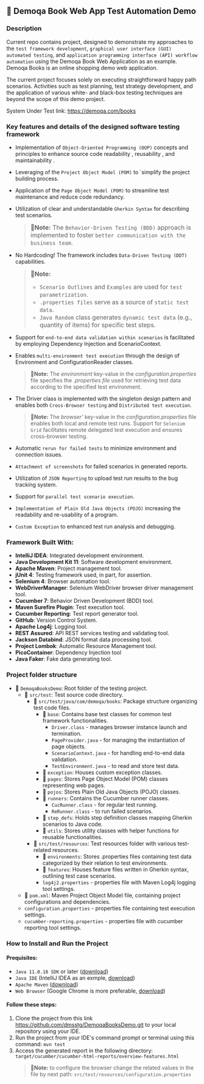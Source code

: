 
## :mag_right: Demoqa Book Web App Test Automation Demo

### Description

Current repo contains project, designed to demonstrate my approaches to the `test framework development`, `graphical user interface (GUI) automated testing`, and `application programming interface (API) workflow automation` using the Demoqa Book Web Application as an example. Demoqa Books is an online shopping demo web application.

The current project focuses solely on executing straightforward happy path scenarios. Activities such as test planning, test strategy development, and the application of various white- and black-box testing techniques are beyond the scope of this demo project.

System Under Test link: https://demoqa.com/books

### Key features and details of the designed software testing framework
- Implementation of `Object-Oriented Programming (OOP)` concepts and principles to enhance source code readability , reusability , and maintainability .
- Leveraging of the `Project Object Model (POM)` to `simplify the project building process.
- Application of the `Page Object Model (POM)` to streamline test maintenance and reduce code redundancy.
- Utilization of clear and understandable `Gherkin Syntax` for describing test scenarios.
  > <font size=3.5>:round_pushpin:**Note:** The `Behavior-Driven Testing (BDD)` approach is implemented to foster `better communication with the business team`. </font>

- No Hardcoding! The framework includes `Data-Driven Testing (DDT)` capabilities.
  ><font size=3.5>:round_pushpin:**Note:**</font>
  >- <font size=3.5>`Scenario Outlines` and `Examples` are used for `test parametrization`.</font>
  >- <font size=3.5>`.properties files` serve as a source of `static test data`.</font>
  >- <font size=3.5>`Java Random` class generates `dynamic test data` (e.g., quantity of items) for specific test steps.</font>  

- Support for `end-to-end data validation within scenarios` is facilitated by employing Dependency Injection and ScenarioContext.
- Enables `multi-environment test execution` through the design of Environment and ConfigurationReader classes.
  > :round_pushpin:**Note:** The *environment* key-value in the *configuration.properties* file specifies the *.properties file* used for retrieving test data according to the specified test environment.
- The Driver class is implemented with the singleton design pattern and enables both `Cross-Browser testing` and `Distributed test execution`.
  > :round_pushpin:**Note:** The *browser'* key-value in the *configuration.properties* file enables both local and remote test runs. Support for `Selenium Grid` facilitates remote delegated test execution and ensures cross-browser testing.
- Automatic `rerun for failed tests` to minimize environment and connection issues.
- `Attachment of screenshots` for failed scenarios in generated reports.
- Utilization of `JSON Reporting` to upload test run results to the bug tracking system.
- Support for `parallel test scenario execution`.
- `Implementation of Plain Old Java Objects (POJO)` increasing the readability and re-usability of a program.
- `Custom Exception` to enhanced test run analysis and debugging.

### Framework Built With:
- **IntelliJ IDEA**: Integrated development environment.
- **Java Development Kit 11**: Software development environment.
- **Apache Maven**: Project management tool.
- **jUnit 4**: Testing framework used, in part, for assertion.
- **Selenium 4**: Browser automation tool.
- **WebDriverManager**: Selenium WebDriver browser driver management tool.
- **Cucumber 7**: Behavior Driven Development (BDD) tool.
- **Maven Surefire Plugin**: Test execution tool.
- **Cucumber Reporting**: Test report generator tool.
- **GitHub**: Version Control System.
- **Apache Log4j**: Logging tool.
- **REST Assured**: API REST services testing and validating tool.
- **Jackson Databind**: JSON format data processing tool.
- **Project Lombok**: Automatic Resource Management tool.
- **PicoContainer**: Dependency Injection tool
- **Java Faker**: Fake data generating tool.

### Project folder structure
- :file_folder: `DemoqaBooksDemo`: Root  folder  of  the  testing  project.
  - :file_folder: `src/test`: Test source code directory.
    - :file_folder: `src/test/java/com/demoqa/books`: Package structure organizing test code files.
      - :file_folder: `base`: Contains base test classes for common test framework functionalities.
        - `Driver.class` - manages browser instance launch and termination.
        - `PageProvider.java` - for managing the instantiation of page objects.
        - `ScenarioContext.java` - for handling end-to-end data validation.
        - `TestEnvironment.java` - to read and store test data.
      - :file_folder: `exception`: Houses custom exception classes.
      - :file_folder: `pages`: Stores Page Object Model (POM) classes representing web pages.
      - :file_folder: `pojos`: Stores Plain Old Java Objects (POJO) classes.
      - :file_folder: `runners`: Contains the Cucumber runner classes.
        -  `CucRunner.class` - for regular test running.
        - `ReRunner.class` - to run failed scenarios.
      - :file_folder: `step_defs`: Holds step definition classes mapping Gherkin scenarios to Java code.
      - :file_folder: `utils`: Stores utility classes with helper functions for reusable functionalities.
    - :file_folder: `src/test/resources`: Test resources folder with various test-related resources.
      - :file_folder: `environments`: Stores .properties files containing test data categorized by their relation to test environments.
      - :file_folder: `features`: Houses feature files written in Gherkin syntax, outlining test case scenarios.
      - `log4j2.properties` - properties file with Maven Log4j logging tool settings.
  - :file_folder: `pom.xml`: Maven Project Object Model file, containing project configurations and dependencies.
  - `configuration.properties` - properties file containing test execution settings.
  -  `cucumber-reporting.properties` - properties file with cucumber reporting tool settings.

### How to Install and Run the Project

#### Prequisites:
-  `Java 11.0.18 SDK` or later ([download](https://www.oracle.com/java/technologies/javase/jdk11-archive-downloads.html))
- `Java IDE` (IntelliJ IDEA as an exmple, [download](https://www.jetbrains.com/idea/download/))
- `Apache Maven` ([download](https://maven.apache.org/index.html))
- `Web Browser` (Google Chrome is more preferable, [download](https://www.google.com/chrome/))

#### Follow these steps:
1. Clone the project from this link https://github.com/dmsstg/DemoqaBooksDemo.git to your local repository using your IDE.
2. Run the project from your IDE's command prompt or terminal using this command: <code>mvn test</code>
4. Access the generated report in the following directory: `target/cucumber/cucumber-html-reports/overview-features.html`
   > :round_pushpin:**Note:** to configure the browser change the related values in the file by next path: <code>src/test/resources/configuration.properties</code>